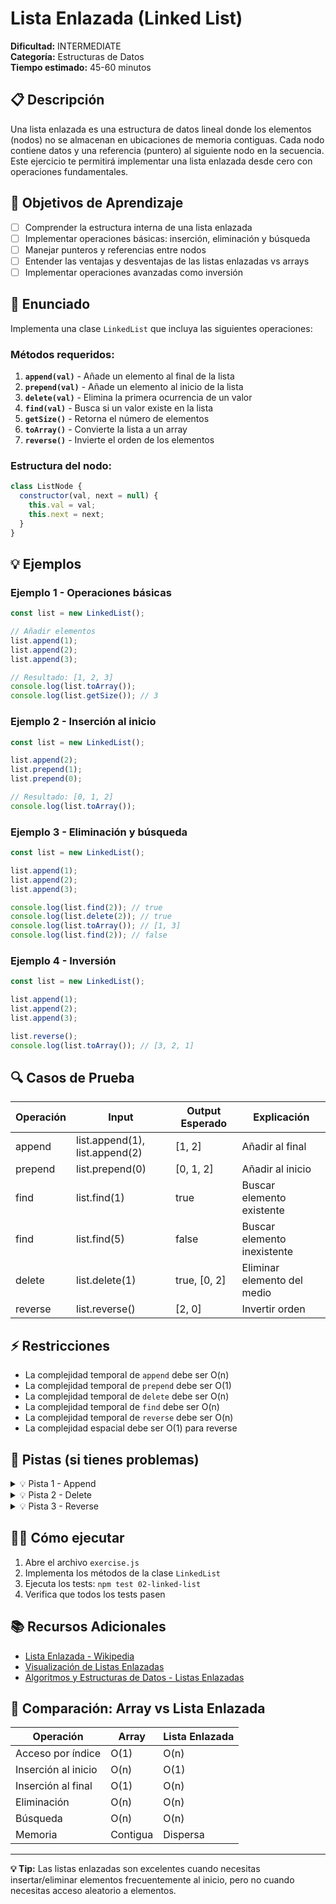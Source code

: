 # Lista Enlazada (Linked List)

**Dificultad:** INTERMEDIATE  
**Categoría:** Estructuras de Datos  
**Tiempo estimado:** 45-60 minutos

## 📋 Descripción

Una lista enlazada es una estructura de datos lineal donde los elementos (nodos) no se almacenan en ubicaciones de memoria contiguas. Cada nodo contiene datos y una referencia (puntero) al siguiente nodo en la secuencia. Este ejercicio te permitirá implementar una lista enlazada desde cero con operaciones fundamentales.

## 🎯 Objetivos de Aprendizaje

- [ ] Comprender la estructura interna de una lista enlazada
- [ ] Implementar operaciones básicas: inserción, eliminación y búsqueda
- [ ] Manejar punteros y referencias entre nodos
- [ ] Entender las ventajas y desventajas de las listas enlazadas vs arrays
- [ ] Implementar operaciones avanzadas como inversión

## 📝 Enunciado

Implementa una clase `LinkedList` que incluya las siguientes operaciones:

### Métodos requeridos:

1. **`append(val)`** - Añade un elemento al final de la lista
2. **`prepend(val)`** - Añade un elemento al inicio de la lista
3. **`delete(val)`** - Elimina la primera ocurrencia de un valor
4. **`find(val)`** - Busca si un valor existe en la lista
5. **`getSize()`** - Retorna el número de elementos
6. **`toArray()`** - Convierte la lista a un array
7. **`reverse()`** - Invierte el orden de los elementos

### Estructura del nodo:

```javascript
class ListNode {
  constructor(val, next = null) {
    this.val = val;
    this.next = next;
  }
}
```

## 💡 Ejemplos

### Ejemplo 1 - Operaciones básicas

```javascript
const list = new LinkedList();

// Añadir elementos
list.append(1);
list.append(2);
list.append(3);

// Resultado: [1, 2, 3]
console.log(list.toArray());
console.log(list.getSize()); // 3
```

### Ejemplo 2 - Inserción al inicio

```javascript
const list = new LinkedList();

list.append(2);
list.prepend(1);
list.prepend(0);

// Resultado: [0, 1, 2]
console.log(list.toArray());
```

### Ejemplo 3 - Eliminación y búsqueda

```javascript
const list = new LinkedList();

list.append(1);
list.append(2);
list.append(3);

console.log(list.find(2)); // true
console.log(list.delete(2)); // true
console.log(list.toArray()); // [1, 3]
console.log(list.find(2)); // false
```

### Ejemplo 4 - Inversión

```javascript
const list = new LinkedList();

list.append(1);
list.append(2);
list.append(3);

list.reverse();
console.log(list.toArray()); // [3, 2, 1]
```

## 🔍 Casos de Prueba

| Operación | Input                          | Output Esperado | Explicación                 |
| --------- | ------------------------------ | --------------- | --------------------------- |
| append    | list.append(1), list.append(2) | [1, 2]          | Añadir al final             |
| prepend   | list.prepend(0)                | [0, 1, 2]       | Añadir al inicio            |
| find      | list.find(1)                   | true            | Buscar elemento existente   |
| find      | list.find(5)                   | false           | Buscar elemento inexistente |
| delete    | list.delete(1)                 | true, [0, 2]    | Eliminar elemento del medio |
| reverse   | list.reverse()                 | [2, 0]          | Invertir orden              |

## ⚡ Restricciones

- La complejidad temporal de `append` debe ser O(n)
- La complejidad temporal de `prepend` debe ser O(1)
- La complejidad temporal de `delete` debe ser O(n)
- La complejidad temporal de `find` debe ser O(n)
- La complejidad temporal de `reverse` debe ser O(n)
- La complejidad espacial debe ser O(1) para reverse

## 🧠 Pistas (si tienes problemas)

<details>
<summary>💡 Pista 1 - Append</summary>

Para `append`, necesitas:

1. Crear un nuevo nodo con el valor dado
2. Si la lista está vacía, el nuevo nodo se convierte en la cabeza
3. Si no, recorre hasta el último nodo y actualiza su `next`

```javascript
// Estructura básica
const newNode = new ListNode(val);
if (!this.head) {
  this.head = newNode;
} else {
  // Encuentra el último nodo y actualiza su next
}
```

</details>

<details>
<summary>💡 Pista 2 - Delete</summary>

Para `delete`, considera tres casos:

1. Lista vacía → retorna false
2. El elemento está en la cabeza → actualiza la cabeza
3. El elemento está en el medio/final → actualiza las referencias

```javascript
// Caso especial: eliminar la cabeza
if (this.head && this.head.val === val) {
  this.head = this.head.next;
  return true;
}
```

</details>

<details>
<summary>💡 Pista 3 - Reverse</summary>

Para `reverse`, usa tres punteros:

- `prev`: nodo anterior (inicia en null)
- `current`: nodo actual (inicia en head)
- `next`: nodo siguiente (temporal)

```javascript
let prev = null;
let current = this.head;
while (current) {
  let next = current.next;
  current.next = prev;
  prev = current;
  current = next;
}
this.head = prev;
```

</details>

## 🏃‍♂️ Cómo ejecutar

1. Abre el archivo `exercise.js`
2. Implementa los métodos de la clase `LinkedList`
3. Ejecuta los tests: `npm test 02-linked-list`
4. Verifica que todos los tests pasen

## 📚 Recursos Adicionales

- [Lista Enlazada - Wikipedia](https://es.wikipedia.org/wiki/Lista_enlazada)
- [Visualización de Listas Enlazadas](https://visualgo.net/es/list)
- [Algoritmos y Estructuras de Datos - Listas Enlazadas](https://www.geeksforgeeks.org/data-structures/linked-list/)

## 🔄 Comparación: Array vs Lista Enlazada

| Operación           | Array    | Lista Enlazada |
| ------------------- | -------- | -------------- |
| Acceso por índice   | O(1)     | O(n)           |
| Inserción al inicio | O(n)     | O(1)           |
| Inserción al final  | O(1)     | O(n)           |
| Eliminación         | O(n)     | O(n)           |
| Búsqueda            | O(n)     | O(n)           |
| Memoria             | Contigua | Dispersa       |

---

**💡 Tip:** Las listas enlazadas son excelentes cuando necesitas insertar/eliminar elementos frecuentemente al inicio, pero no cuando necesitas acceso aleatorio a elementos.

